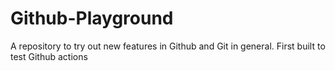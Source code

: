 # Github-Playground
A repository to try out new features in Github and Git in general. First built to test Github actions
